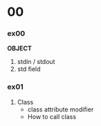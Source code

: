 # 00

### ex00

**OBJECT**
1. stdin / stdout
2. std field

### ex01

1. Class
	- class attribute modifier
	- How to call class
